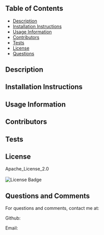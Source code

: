 # 

## Table of Contents
* [Description](#description)
* [Installation Instructions](#installation)
* [Usage Information](#usage)
* [Contributors](#contributor)
* [Tests](#tests)
* [License](#license)
* [Questions](#questions)

## Description


## Installation Instructions


## Usage Information


## Contributors


## Tests 


## License
Apache_License_2.0
<br><br>
![License Badge](https://img.shields.io/badge/License-Apache_License_2.0-brightgreen)
<br>

## Questions and Comments

For questions and comments, contact me at:

Github: [](https://github.com/LayneHansen)

Email: 
    
  